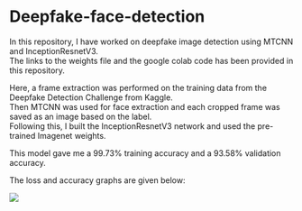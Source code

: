# Deepfake-face-detection

In this repository, I have worked on deepfake image detection using MTCNN and InceptionResnetV3.<br>
The links to the weights file and the google colab code has been provided in this repository.<br>

Here, a frame extraction was performed on the training data from the Deepfake Detection Challenge from Kaggle. <br>
Then MTCNN was used for face extraction and each cropped frame was saved as an image based on the label.<br>
Following this, I built the InceptionResnetV3 network and used the pre-trained Imagenet weights.

This model gave me a 99.73% training accuracy and a 93.58% validation accuracy.<br>

The loss and accuracy graphs are given below:

<img src='https://drive.google.com/file/d/1GRv2J_li_-KUmgx-oVqO9QKZd6Y7cQyB/view?usp=sharing'></img>
